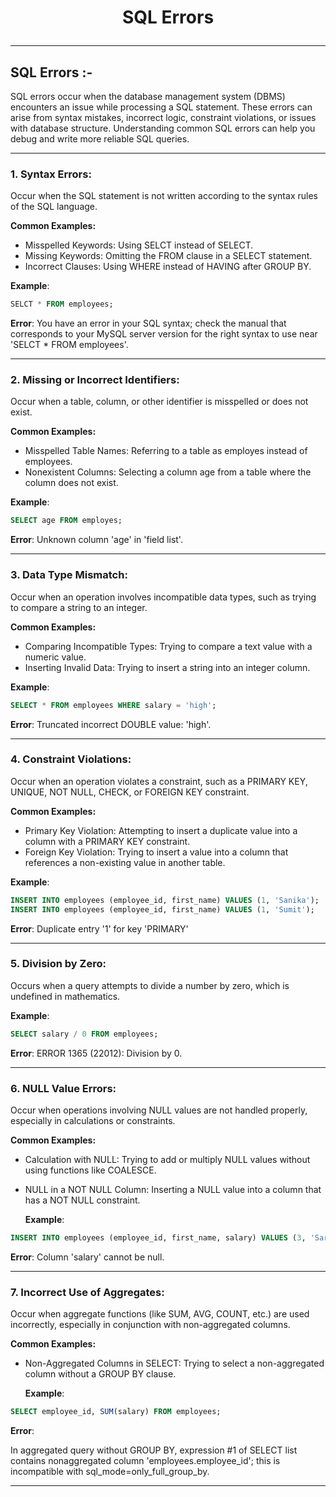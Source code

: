 # <p align="center">SQL Errors</p>
<!------------------------------------------------------------->
--------------------------------------------------------------------------------------------------------------------------
## SQL Errors :-

SQL errors occur when the database management system (DBMS) encounters an issue while processing a SQL statement. These errors can arise from syntax mistakes, incorrect logic, constraint violations, or issues with database structure. Understanding common SQL errors can help you debug and write more reliable SQL queries.


<!------------------------------------------------------------->
----------------------------------------------------------------------------------------------------------------------------------------------

### 1. Syntax Errors:
Occur when the SQL statement is not written according to the syntax rules of the SQL language.

**Common Examples:**
- Misspelled Keywords: Using SELCT instead of SELECT.
- Missing Keywords: Omitting the FROM clause in a SELECT statement.
- Incorrect Clauses: Using WHERE instead of HAVING after GROUP BY.

**Example**:
```sql
SELCT * FROM employees;
```

**Error**:
You have an error in your SQL syntax; check the manual that corresponds to your MySQL server version for the right syntax to use near 'SELCT * FROM employees'.


----------------------------------------------------------------------------------------------------------------------------------------------


### 2. Missing or Incorrect Identifiers:
Occur when a table, column, or other identifier is misspelled or does not exist.

**Common Examples:**
- Misspelled Table Names: Referring to a table as employes instead of employees.
- Nonexistent Columns: Selecting a column age from a table where the column does not exist.
  
**Example**:
```sql
SELECT age FROM employes;
```

**Error**:
Unknown column 'age' in 'field list'.


----------------------------------------------------------------------------------------------------------------------------------------------


### 3. Data Type Mismatch:
Occur when an operation involves incompatible data types, such as trying to compare a string to an integer.

**Common Examples:**
- Comparing Incompatible Types: Trying to compare a text value with a numeric value.
- Inserting Invalid Data: Trying to insert a string into an integer column.

**Example**:
```sql
SELECT * FROM employees WHERE salary = 'high';
```

**Error**:
Truncated incorrect DOUBLE value: 'high'.


----------------------------------------------------------------------------------------------------------------------------------------------


### 4.  Constraint Violations:
 Occur when an operation violates a constraint, such as a PRIMARY KEY, UNIQUE, NOT NULL, CHECK, or FOREIGN KEY constraint.

**Common Examples:**
- Primary Key Violation: Attempting to insert a duplicate value into a column with a PRIMARY KEY constraint.
- Foreign Key Violation: Trying to insert a value into a column that references a non-existing value in another table.


**Example**:
```sql
INSERT INTO employees (employee_id, first_name) VALUES (1, 'Sanika');
INSERT INTO employees (employee_id, first_name) VALUES (1, 'Sumit');

```

**Error**:
Duplicate entry '1' for key 'PRIMARY'

----------------------------------------------------------------------------------------------------------------------------------------------



### 5. Division by Zero:
Occurs when a query attempts to divide a number by zero, which is undefined in mathematics.

**Example**:
```sql
SELECT salary / 0 FROM employees;
```

**Error**:
ERROR 1365 (22012): Division by 0.

----------------------------------------------------------------------------------------------------------------------------------------------



### 6. NULL Value Errors:
Occur when operations involving NULL values are not handled properly, especially in calculations or constraints.

**Common Examples:**
- Calculation with NULL: Trying to add or multiply NULL values without using functions like COALESCE.
- NULL in a NOT NULL Column: Inserting a NULL value into a column that has a NOT NULL constraint.

  **Example**:
```sql
INSERT INTO employees (employee_id, first_name, salary) VALUES (3, 'Sara', NULL);
```

**Error**:
Column 'salary' cannot be null.

----------------------------------------------------------------------------------------------------------------------------------------------



### 7. Incorrect Use of Aggregates:
Occur when aggregate functions (like SUM, AVG, COUNT, etc.) are used incorrectly, especially in conjunction with non-aggregated columns.

**Common Examples:**

- Non-Aggregated Columns in SELECT: Trying to select a non-aggregated column without a GROUP BY clause.
  
  **Example**:
  
```sql
SELECT employee_id, SUM(salary) FROM employees;
```

**Error**:

In aggregated query without GROUP BY, expression #1 of SELECT list contains nonaggregated column 'employees.employee_id'; this is incompatible with sql_mode=only_full_group_by.

----------------------------------------------------------------------------------------------------------------------------------------------


